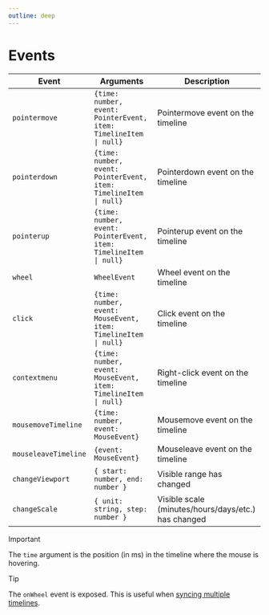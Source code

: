 ```yaml
---
outline: deep
---
```


# Events

| Event | Arguments | Description |
| --- | --- | --- |
| `pointermove` | `{time: number, event: PointerEvent, item: TimelineItem \| null}` | Pointermove event on the timeline |
| `pointerdown` | `{time: number, event: PointerEvent, item: TimelineItem \| null}` | Pointerdown event on the timeline |
| `pointerup` | `{time: number, event: PointerEvent, item: TimelineItem \| null}` | Pointerup event on the timeline |
| `wheel` | `WheelEvent` | Wheel event on the timeline |
| `click` | `{time: number, event: MouseEvent, item: TimelineItem \| null}` | Click event on the timeline |
| `contextmenu` | `{time: number, event: MouseEvent, item: TimelineItem \| null}` | Right-click event on the timeline |
| `mousemoveTimeline` | `{time: number, event: MouseEvent}` | Mousemove event on the timeline |
| `mouseleaveTimeline` | `{event: MouseEvent}` | Mouseleave event on the timeline |
| `changeViewport` | `{ start: number, end: number }` | Visible range has changed |
| `changeScale` | `{ unit: string, step: number }` | Visible scale (minutes/hours/days/etc.) has changed |

> [!IMPORTANT]
> The `time` argument is the position (in ms) in the timeline where the mouse is hovering.

> [!TIP]
> The `onWheel` event is exposed. This is useful when [syncing multiple timelines](/examples/synced-timelines.html).
